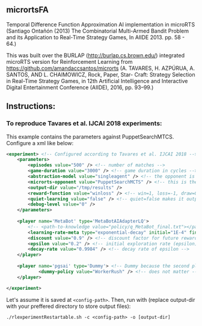 ## micrortsFA
Temporal Difference Function Approximation AI implementation in microRTS (Santiago Ontañón (2013) The Combinatorial Multi-Armed Bandit Problem and its Application to Real-Time Strategy Games, In AIIDE 2013. pp. 58 - 64.)

This was built over the BURLAP (http://burlap.cs.brown.edu/) integrated microRTS version for Reinforcement Learning from https://github.com/amandaccsantos/microrts (A. TAVARES, H. AZPÚRUA, A. SANTOS, AND L. CHAIMOWICZ, Rock, Paper, Star-
Craft: Strategy Selection in Real-Time Strategy Games, in 12th Artificial Intelligence and Interactive Digital Entertainment Conference (AIIDE), 2016, pp. 93–99.) 

## Instructions:
### To reproduce Tavares et al. IJCAI 2018 experiments:

This example contains the parameters against PuppetSearchMTCS. Configure a xml like below:

```xml
<experiment> <!-- Configured according to Tavares et al. IJCAI 2018 -->
	<parameters>
		<episodes value="500" /> <!-- number of matches -->
		<game-duration value="3000" /> <!-- game duration in cycles -->
		<abstraction-model value="singleagent" /> <!-- the opponent is embedded in the environment -->
		<microrts-opponent value="PuppetSearchMCTS" /> <!-- this is the opponent embedded in the environment -->
		<output-dir value="/tmp/results" />
		<reward-function value="winloss" /> <!-- win=1, loss=-1, draw=0 -->
		<quiet-learning value="false" /> <!-- quiet=false makes it outputs the knowledge after every episode -->
		<debug-level value="0" />
	</parameters>
	
	<player name='MetaBot' type='MetaBotAIAdapterLQ'>
		<!-- <path-to-knowledge value="policy/q_MetaBot_final.txt"></path-to-knowledge> (used for testing, I think) -->
		<learning-rate-meta type="exponential-decay" initial="1E-4" final="1E-4" rate="1" /> <!-- Remain constant at 1E-4 -->
		<discount value="0.9" /> <!-- discount factor for future rewards (gamma) -->
		<epsilon value="0.2" /> <!-- initial exploration rate (epsilon) -->
		<decay-rate value="0.9984" /> <!-- decay rate of epsilon -->		
	</player>
	
	<player name='pgsai' type='Dummy'> <!-- Dummy because the second player is embedded in the environment -->
			<dummy-policy value="WorkerRush" /> <!-- does not matter -->
	</player>

</experiment>
```

Let's assume it is saved at `<config-path>`. Then, run with (replace output-dir with your preffered directory to store output files):

`./rlexperimentRestartable.sh -c <config-path> -o [output-dir]`



